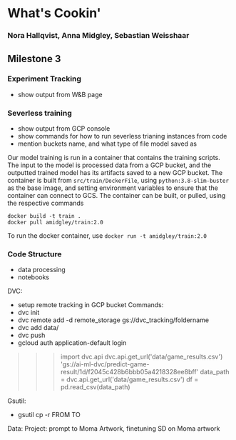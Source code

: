 # What's Cookin'
### Nora Hallqvist, Anna Midgley, Sebastian Weisshaar

## Milestone 3

### Experiment Tracking
- show output from W&B page

### Severless training
- show output from GCP console
- show commands for how to run severless trianing instances from code
- mention buckets name, and what type of file model saved as 


Our model training is run in a container that contains the training scripts. The 
input to the model is processed data from a GCP bucket, and the outputted trained model
has its artifacts saved to a new GCP bucket. The container is built from `src/train/DockerFile`,
using `python:3.8-slim-buster` as the base image, and setting environment variables to ensure
that the container can connect to GCS. The container can be built, or pulled, using the respective commands
```
docker build -t train . 
docker pull amidgley/train:2.0
```
To run the docker container, use `docker run -t amidgley/train:2.0`


### Code Structure
- data processing
- notebooks


DVC:
- setup remote tracking in GCP bucket 
Commands:
- dvc init
- dvc remote add -d remote_storage gs://dvc_tracking/foldername
- dvc add data/
- dvc push
- gcloud auth application-default login

>>> import dvc.api
>>> dvc.api.get_url('data/game_results.csv')
'gs://ai-ml-dvc/predict-game-result/1d/f2045c428b6bbb05a4218328ee8bff'
>>> data_path = dvc.api.get_url('data/game_results.csv')
>>> df = pd.read_csv(data_path)

Gsutil:
- gsutil cp -r FROM TO





Data:
Project: prompt to Moma Artwork, finetuning SD on Moma artwork 


